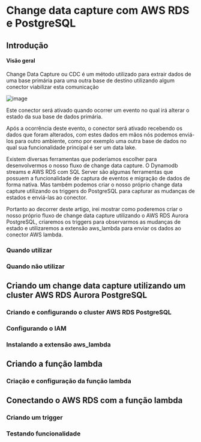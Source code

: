 # Change data capture com AWS RDS e PostgreSQL

## Introdução

#### Visão geral
Change Data Capture ou CDC é um método utilizado para extrair dados de uma base primária para uma outra base de destino utilizando algum conector viabilizar esta comunicação

![image](https://github.com/user-attachments/assets/036e19c7-a1aa-47fe-85b9-b81b64b8a4cc)

Este conector será ativado quando ocorrer um evento no qual irá alterar o estado da sua base de dados primária.

Após a ocorrência deste evento, o conector será ativado recebendo os dados que foram alterados, com estes dados em mãos nós podemos enviá-los para outro ambiente, como por exemplo uma outra base de dados no qual sua funcionalidade principal é ser um data lake.

Existem diversas ferramentas que poderíamos escolher para desenvolvermos o nosso fluxo de change data capture. O Dynamodb streams e AWS RDS com SQL Server são algumas ferramentas que possuem a funcionalidade de captura de eventos e migração de dados de forma nativa. Mas também podemos criar o nosso próprio change data capture utilizando os triggers do PostgreSQL para capturar as mudanças de estados e enviá-las ao conector. 

Portanto ao decorrer deste artigo, irei mostrar como poderemos criar o nosso próprio fluxo de change data capture utilizando o AWS RDS Aurora PostgreSQL, criaremos os triggers para observarmos as mudanças de estado e utilizaremos a extensão aws_lambda para enviar os dados ao conector AWS lambda.

### Quando utilizar 
### Quando não utilizar 

## Criando um change data capture utilizando um cluster AWS RDS Aurora PostgreSQL

### Criando e configurando o cluster AWS RDS PostgreSQL
### Configurando o IAM

### Instalando a extensão aws_lambda

## Criando a função lambda

### Criação e configuração da função lambda

## Conectando o AWS RDS com a função lambda 

### Criando um trigger
### Testando funcionalidade
